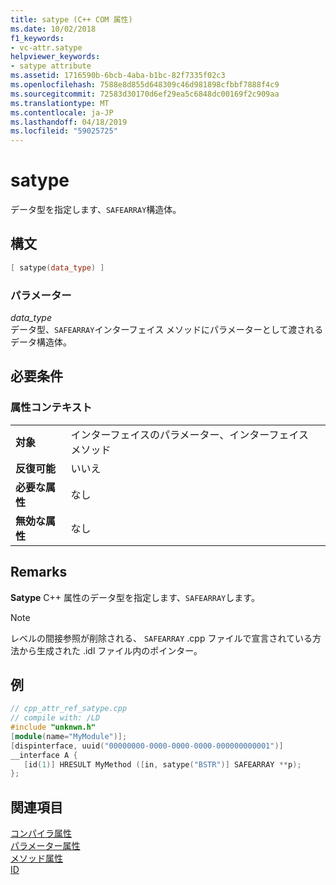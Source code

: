 ```yaml
---
title: satype (C++ COM 属性)
ms.date: 10/02/2018
f1_keywords:
- vc-attr.satype
helpviewer_keywords:
- satype attribute
ms.assetid: 1716590b-6bcb-4aba-b1bc-82f7335f02c3
ms.openlocfilehash: 7588e8d855d648309c46d981898cfbbf7888f4c9
ms.sourcegitcommit: 72583d30170d6ef29ea5c6848dc00169f2c909aa
ms.translationtype: MT
ms.contentlocale: ja-JP
ms.lasthandoff: 04/18/2019
ms.locfileid: "59025725"
---
```

# <a name="satype"></a>satype

データ型を指定します、`SAFEARRAY`構造体。

## <a name="syntax"></a>構文

```cpp
[ satype(data_type) ]
```

### <a name="parameters"></a>パラメーター

*data_type*<br/>
データ型、`SAFEARRAY`インターフェイス メソッドにパラメーターとして渡されるデータ構造体。

## <a name="requirements"></a>必要条件

### <a name="attribute-context"></a>属性コンテキスト

|||
|-|-|
|**対象**|インターフェイスのパラメーター、インターフェイス メソッド|
|**反復可能**|いいえ|
|**必要な属性**|なし|
|**無効な属性**|なし|

## <a name="remarks"></a>Remarks

**Satype** C++ 属性のデータ型を指定します、`SAFEARRAY`します。

> [!NOTE]
> レベルの間接参照が削除される、 `SAFEARRAY` .cpp ファイルで宣言されている方法から生成された .idl ファイル内のポインター。

## <a name="example"></a>例

```cpp
// cpp_attr_ref_satype.cpp
// compile with: /LD
#include "unknwn.h"
[module(name="MyModule")];
[dispinterface, uuid("00000000-0000-0000-0000-000000000001")]
__interface A {
   [id(1)] HRESULT MyMethod ([in, satype("BSTR")] SAFEARRAY **p);
};
```

## <a name="see-also"></a>関連項目

[コンパイラ属性](compiler-attributes.md)<br/>
[パラメーター属性](parameter-attributes.md)<br/>
[メソッド属性](method-attributes.md)<br/>
[ID](id.md)
